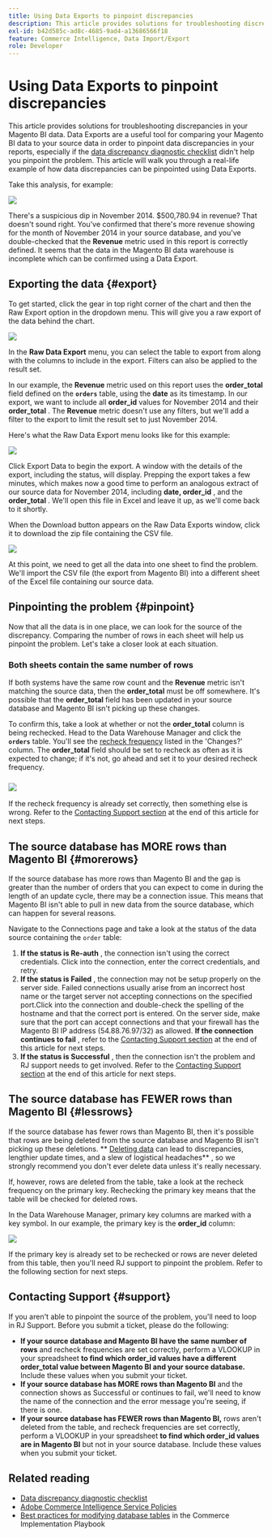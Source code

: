 ```yaml
---
title: Using Data Exports to pinpoint discrepancies
description: This article provides solutions for troubleshooting discrepancies in your Magento BI data. Data Exports are a useful tool for comparing your Magento BI data to your source data in order to pinpoint data discrepancies in your reports, especially if the [data discrepancy diagnostic checklist](https://experienceleague.adobe.com/en/docs/commerce-knowledge-base/kb/troubleshooting/miscellaneous/diagnosing-a-data-discrepancy) didn't help you pinpoint the problem. This article will walk you through a real-life example of how data discrepancies can be pinpointed using Data Exports.
exl-id: b42d585c-ad8c-4685-9ad4-a13686566f18
feature: Commerce Intelligence, Data Import/Export
role: Developer
---
```

# Using Data Exports to pinpoint discrepancies

This article provides solutions for troubleshooting discrepancies in your Magento BI data. Data Exports are a useful tool for comparing your Magento BI data to your source data in order to pinpoint data discrepancies in your reports, especially if the [data discrepancy diagnostic checklist](https://experienceleague.adobe.com/en/docs/commerce-knowledge-base/kb/troubleshooting/miscellaneous/diagnosing-a-data-discrepancy) didn't help you pinpoint the problem. This article will walk you through a real-life example of how data discrepancies can be pinpointed using Data Exports.

Take this analysis, for example:

![](assets/Exports_Discrepancies_1.png)

There's a suspicious dip in November 2014. $500,780.94 in revenue? That doesn't sound right. You've confirmed that there's more revenue showing for the month of November 2014 in your source database, and you've double-checked that the **Revenue** metric used in this report is correctly defined. It seems that the data in the Magento BI data warehouse is incomplete which can be confirmed using a Data Export.

## Exporting the data {#export}

To get started, click the gear in top right corner of the chart and then the Raw Export option in the dropdown menu. This will give you a raw export of the data behind the chart.

![](assets/Export_Discrepancies_5.gif)

In the **Raw Data Export** menu, you can select the table to export from along with the columns to include in the export. Filters can also be applied to the result set.

In our example, the **Revenue** metric used on this report uses the **order\_total** field defined on the **`orders`** table, using the **date** as its timestamp. In our export, we want to include all **order\_id** values for November 2014 and their **order\_total** . The **Revenue** metric doesn't use any filters, but we'll add a filter to the export to limit the result set to just November 2014.

Here's what the Raw Data Export menu looks like for this example:

![](assets/Exports_Discrepancies_2.png)

Click Export Data to begin the export. A window with the details of the export, including the status, will display. Prepping the export takes a few minutes, which makes now a good time to perform an analogous extract of our source data for November 2014, including **date, order\_id** , and the **order\_total** . We'll open this file in Excel and leave it up, as we'll come back to it shortly.

When the Download button appears on the Raw Data Exports window, click it to download the zip file containing the CSV file.

![](assets/Export_Discrepancies_6.png)

At this point, we need to get all the data into one sheet to find the problem. We'll import the CSV file (the export from Magento BI) into a different sheet of the Excel file containing our source data.

## Pinpointing the problem {#pinpoint}

Now that all the data is in one place, we can look for the source of the discrepancy. Comparing the number of rows in each sheet will help us pinpoint the problem. Let's take a closer look at each situation.

### Both sheets contain the same number of rows

If both systems have the same row count and the **Revenue** metric isn't matching the source data, then the **order\_total** must be off somewhere. It's possible that the **order\_total** field has been updated in your source database and Magento BI isn't picking up these changes.

To confirm this, take a look at whether or not the **order\_total** column is being rechecked. Head to the Data Warehouse Manager and click the **`orders`** table. You'll see the [recheck frequency](https://experienceleague.adobe.com/docs/commerce-business-intelligence/mbi/analyze/warehouse-manager/cfg-data-rechecks.html) listed in the 'Changes?' column. The **order\_total** field should be set to recheck as often as it is expected to change; if it's not, go ahead and set it to your desired recheck frequency.

### ![](assets/Export_Discrepancies_4.gif)

If the recheck frequency is already set correctly, then something else is wrong. Refer to the [Contacting Support section](#support) at the end of this article for next steps.

## The source database has MORE rows than Magento BI {#morerows}

If the source database has more rows than Magento BI and the gap is greater than the number of orders that you can expect to come in during the length of an update cycle, there may be a connection issue. This means that Magento BI isn't able to pull in new data from the source database, which can happen for several reasons.

Navigate to the Connections page and take a look at the status of the data source containing the `order` table:

1. **If the status is Re-auth** , the connection isn't using the correct credentials. Click into the connection, enter the correct credentials, and retry.
1. **If the status is Failed** , the connection may not be setup properly on the server side. Failed connections usually arise from an incorrect host name or the target server not accepting connections on the specified port.Click into the connection and double-check the spelling of the hostname and that the correct port is entered. On the server side, make sure that the port can accept connections and that your firewall has the Magento BI IP address (54.88.76.97/32) as allowed. **If the connection continues to fail** , refer to the [Contacting Support section](#support) at the end of this article for next steps.
1. **If the status is Successful** , then the connection isn't the problem and RJ support needs to get involved. Refer to the [Contacting Support section](#support) at the end of this article for next steps.

## The source database has FEWER rows than Magento BI {#lessrows}

If the source database has fewer rows than Magento BI, then it's possible that rows are being deleted from the source database and Magento BI isn't picking up these deletions. ** [Deleting data](https://experienceleague.adobe.com/docs/commerce-business-intelligence/mbi/best-practices/data/opt-db-analysis.html) can lead to discrepancies, lengthier update times, and a slew of logistical headaches** , so we strongly recommend you don't ever delete data unless it's really necessary.

If, however, rows are deleted from the table, take a look at the recheck frequency on the primary key. Rechecking the primary key means that the table will be checked for deleted rows.

In the Data Warehouse Manager, primary key columns are marked with a key symbol. In our example, the primary key is the **order\_id** column:

![](assets/Export_Discrepancies_3.png)

If the primary key is already set to be rechecked or rows are never deleted from this table, then you'll need RJ support to pinpoint the problem. Refer to the following section for next steps.

## Contacting Support {#support}

If you aren't able to pinpoint the source of the problem, you'll need to loop in RJ Support. Before you submit a ticket, please do the following:

* **If your source database and Magento BI have the same number of rows** and recheck frequencies are set correctly, perform a VLOOKUP in your spreadsheet **to find which order\_id values have a different order\_total value between Magento BI and your source database.** Include these values when you submit your ticket.
* **If your source database has MORE rows than Magento BI** and the connection shows as Successful or continues to fail, we'll need to know the name of the connection and the error message you're seeing, if there is one.
* **If your source database has FEWER rows than Magento BI,** rows aren't deleted from the table, and recheck frequencies are set correctly, perform a VLOOKUP in your spreadsheet **to find which order\_id values are in Magento BI** but not in your source database. Include these values when you submit your ticket.

## Related reading

* [Data discrepancy diagnostic checklist](https://experienceleague.adobe.com/en/docs/commerce-knowledge-base/kb/troubleshooting/miscellaneous/diagnosing-a-data-discrepancy)
* [Adobe Commerce Intelligence Service Policies](https://experienceleague.adobe.com/en/docs/commerce-knowledge-base/kb/troubleshooting/miscellaneous/mbi-service-policies)
* [Best practices for modifying database tables](https://experienceleague.adobe.com/en/docs/commerce-operations/implementation-playbook/best-practices/development/modifying-core-and-third-party-tables#why-adobe-recommends-avoiding-modifications) in the Commerce Implementation Playbook

